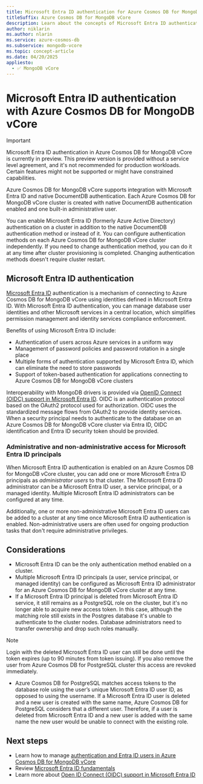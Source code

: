 ```yaml
---
title: Microsoft Entra ID authentication for Azure Cosmos DB for MongoDB vCore
titleSuffix: Azure Cosmos DB for MongoDB vCore
description: Learn about the concepts of Microsoft Entra ID authentication with Azure Cosmos DB for MongoDB vCore.
author: niklarin
ms.author: nlarin
ms.service: azure-cosmos-db
ms.subservice: mongodb-vcore
ms.topic: concept-article
ms.date: 04/20/2025
appliesto:
  - ✅ MongoDB vCore
---
```


# Microsoft Entra ID authentication with Azure Cosmos DB for MongoDB vCore

> [!IMPORTANT]
> Microsoft Entra ID authentication in Azure Cosmos DB for MongoDB vCore is currently in preview.
> This preview version is provided without a service level agreement, and it's not recommended
> for production workloads. Certain features might not be supported or might have constrained
> capabilities.

Azure Cosmos DB for MongoDB vCore supports integration with Microsoft Entra ID and native DocumentDB authentication. Each Azure Cosmos DB for MongoDB vCore cluster is created with native DocumentDB authentication enabled and one built-in administrative user.

You can enable Microsoft Entra ID (formerly Azure Active Directory) authentication on a cluster in addition to the native DocumentDB authentication method or instead of it. You can configure authentication methods on each Azure Cosmos DB for MongoDB vCore cluster independently. If you need to change authentication method, you can do it at any time after cluster provisioning is completed. Changing authentication methods doesn't require cluster restart.

## Microsoft Entra ID authentication

[Microsoft Entra ID](/entra/fundamentals/whatis) authentication is a mechanism of connecting to Azure Cosmos DB  for MongoDB vCore using identities defined in Microsoft Entra ID. With Microsoft Entra ID authentication, you can manage database user identities and other Microsoft services in a central location, which simplifies permission management and identity services compliance enforcement.

Benefits of using Microsoft Entra ID include:

- Authentication of users across Azure services in a uniform way
- Management of password policies and password rotation in a single place
- Multiple forms of authentication supported by Microsoft Entra ID, which can eliminate the need to store passwords
- Support of token-based authentication for applications connecting to Azure Cosmos DB for MongoDB vCore clusters

Interoperability with MongoDB drivers is provided via [OpenID Connect (OIDC) support in Microsoft Entra ID](/entra/identity-platform/v2-protocols-oidc). OIDC is an authentication protocol based on the OAuth2 protocol used for authorization. OIDC uses the standardized message flows from OAuth2 to provide identity services. When a security principal needs to authenticate to the database on an Azure Cosmos DB for MongoDB vCore cluster via Entra ID, OIDC identification and Entra ID security token should be provided.

### Administrative and non-administrative access for Microsoft Entra ID principals

When Microsoft Entra ID authentication is enabled on an Azure Cosmos DB for MongoDB vCore cluster, you can add one or more Microsoft Entra ID principals as *administrator users* to that cluster. The Microsoft Entra ID administrator can be a Microsoft Entra ID user, a service principal, or a managed identity. Multiple Microsoft Entra ID administrators can be configured at any time. 

Additionally, one or more non-administrative Microsoft Entra ID users can be added to a cluster at any time once Microsoft Entra ID authentication is enabled. Non-administrative users are often used for ongoing production tasks that don't require administrative privileges.

## Considerations

- Microsoft Entra ID can be the only authentication method enabled on a cluster.
- Multiple Microsoft Entra ID principals (a user, service principal, or managed identity) can be configured as Microsoft Entra ID administrator for an Azure Cosmos DB for MongoDB vCore cluster at any time.
- If a Microsoft Entra ID principal is deleted from Microsoft Entra ID service, it still remains as a PostgreSQL role on the cluster, but it's no longer able to acquire new access token. In this case, although the matching role still exists in the Postgres database it's unable to authenticate to the cluster nodes. Database administrators need to transfer ownership and drop such roles manually.

> [!NOTE]  
> Login with the deleted Microsoft Entra ID user can still be done until the token expires (up to 90 minutes from token issuing).  If you also remove the user from Azure Cosmos DB for PostgreSQL cluster this access are revoked immediately.

- Azure Cosmos DB for PostgreSQL matches access tokens to the database role using the user’s unique Microsoft Entra ID user ID, as opposed to using the username. If a Microsoft Entra ID user is deleted and a new user is created with the same name, Azure Cosmos DB for PostgreSQL considers that a different user. Therefore, if a user is deleted from Microsoft Entra ID and a new user is added with the same name the new user would be unable to connect with the existing role.

## Next steps

- Learn how to manage [authentication and Entra ID users in Azure Cosmos DB for MongoDB vCore](./how-to-configure-authentication.md)
- Review [Microsoft Entra ID fundamentals](/entra/fundamentals/whatis)
- Learn more about [Open ID Connect (OIDC) support in Microsoft Entra ID](/entra/architecture/auth-oidc)